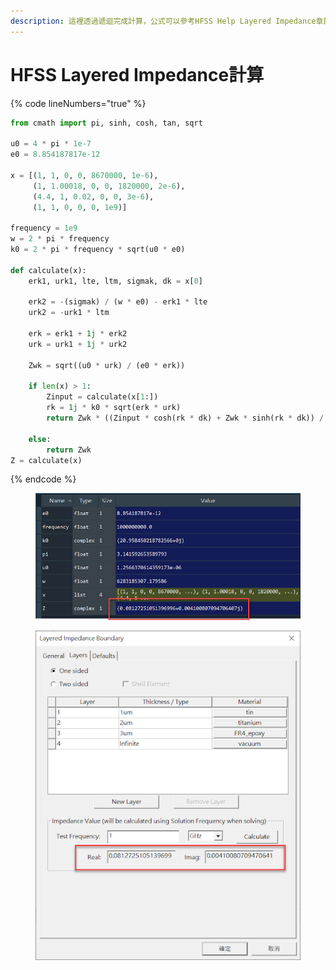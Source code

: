 ```yaml
---
description: 這裡透過遞迴完成計算，公式可以參考HFSS Help Layered Impedance章節
---
```


# HFSS Layered Impedance計算

{% code lineNumbers="true" %}
```python
from cmath import pi, sinh, cosh, tan, sqrt

u0 = 4 * pi * 1e-7
e0 = 8.854187817e-12

x = [(1, 1, 0, 0, 8670000, 1e-6),
     (1, 1.00018, 0, 0, 1820000, 2e-6),
     (4.4, 1, 0.02, 0, 0, 3e-6),
     (1, 1, 0, 0, 0, 1e9)]

frequency = 1e9
w = 2 * pi * frequency
k0 = 2 * pi * frequency * sqrt(u0 * e0)

def calculate(x):
    erk1, urk1, lte, ltm, sigmak, dk = x[0]

    erk2 = -(sigmak) / (w * e0) - erk1 * lte
    urk2 = -urk1 * ltm

    erk = erk1 + 1j * erk2
    urk = urk1 + 1j * urk2

    Zwk = sqrt((u0 * urk) / (e0 * erk))

    if len(x) > 1:
        Zinput = calculate(x[1:])
        rk = 1j * k0 * sqrt(erk * urk)
        return Zwk * ((Zinput * cosh(rk * dk) + Zwk * sinh(rk * dk)) / (Zinput * sinh(rk * dk) + Zwk * cosh(rk * dk)))

    else:
        return Zwk
Z = calculate(x)
```
{% endcode %}

<figure><img src="../../.gitbook/assets/image (33).png" alt=""><figcaption></figcaption></figure>

<figure><img src="../../.gitbook/assets/image (36).png" alt=""><figcaption></figcaption></figure>
